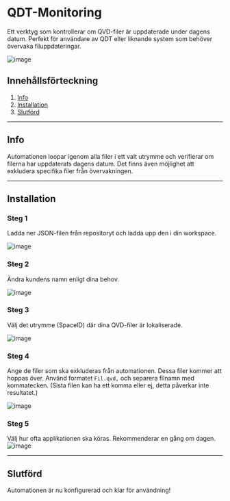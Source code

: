 # QDT-Monitoring
Ett verktyg som kontrollerar om QVD-filer är uppdaterade under dagens datum. Perfekt för användare av QDT eller liknande system som behöver övervaka filuppdateringar.

![image](https://github.com/user-attachments/assets/cbf0b3e0-aa0a-4387-b2a7-dc5c38cd96cb)

## Innehållsförteckning
1. [Info](#info)
2. [Installation](#installation)
3. [Slutförd](#slutförd)

---

## Info
Automationen loopar igenom alla filer i ett valt utrymme och verifierar om filerna har uppdaterats dagens datum. Det finns även möjlighet att exkludera specifika filer från övervakningen.

---

## Installation
### Steg 1
Ladda ner JSON-filen från repositoryt och ladda upp den i din workspace.

![image](https://github.com/user-attachments/assets/52a54133-7824-4a2d-be11-0e55aae2215a)

### Steg 2
Ändra kundens namn enligt dina behov.

![image](https://github.com/user-attachments/assets/d296cb29-1df5-4955-861f-4f4154e78fe9)

### Steg 3
Välj det utrymme (SpaceID) där dina QVD-filer är lokaliserade.

![image](https://github.com/user-attachments/assets/9545743a-5cae-4294-b8f1-5089ce6813d0)

### Steg 4
Ange de filer som ska exkluderas från automationen. Dessa filer kommer att hoppas över. Använd formatet `Fil.qvd,` och separera filnamn med kommatecken. (Sista filen kan ha ett komma eller ej, detta påverkar inte resultatet.)

![image](https://github.com/user-attachments/assets/c4027489-2303-4a93-b7ce-492870e2d329)

### Steg 5
Välj hur ofta applikationen ska köras. Rekommenderar en gång om dagen.
![image](https://github.com/user-attachments/assets/25df34b3-ddee-4c86-b217-451a15668640)


---

## Slutförd
Automationen är nu konfigurerad och klar för användning!

